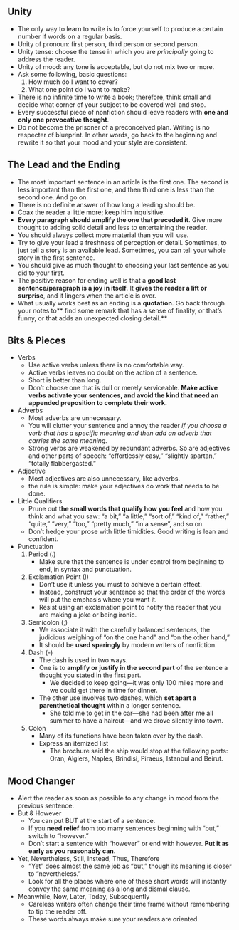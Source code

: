 ## Unity
- The only way to learn to write is to force yourself to produce a certain number if words on a regular basis.
- Unity of pronoun: first person, third person or second person.
- Unity tense: choose the tense in which you are *principally* going to address the reader.
- Unity of mood: any tone is acceptable, but do not mix two or more.
- Ask some following, basic questions:
	1. How much do I want to cover?
	1. What one point do I want to make?
- There is no infinite time to write a book; therefore, think small and decide what corner of your subject to be covered well and stop.
- Every successful piece of nonfiction should leave readers with **one and only one provocative thought**.
- Do not become the prisoner of a preconceived plan. Writing is no respecter of blueprint. In other words, go back to the beginning and rewrite it so that your mood and your style are consistent.

## The Lead and the Ending
- The most important sentence in an article is the first one. The second is less important than the first one, and then third one is less than the second one. And go on.
- There is no definite answer of how long a leading should be.
- Coax the reader a little more; keep him inquisitive.
- **Every paragraph should amplify the one that preceded it**. Give more thought to adding solid detail and less to entertaining the reader.
- You should always collect more material than you will use.
- Try to give your lead a freshness of perception or detail. Sometimes, to just tell a story is an available lead. Sometimes, you can tell your whole story in the first sentence.
- You should give as much thought to choosing your last sentence as you did to your first.
- The positive reason for ending well is that a **good last sentence/paragraph is a joy in itself**. It **gives the reader a lift or surprise**, and it lingers when the article is over.
- What usually works best as an ending is a **quotation**. Go back through your notes to** find some remark that has a sense of finality, or that’s funny, or that adds an unexpected closing detail.**

## Bits & Pieces
- Verbs
	- Use active verbs unless there is no comfortable way.
	- Active verbs leaves no doubt on the action of a sentence.
	- Short is better than long.
	- Don’t choose one that is dull or merely serviceable. **Make active verbs activate your sentences, and avoid the kind that need an appended preposition to complete their work.**
- Adverbs
	- Most adverbs are unnecessary.
	- You will clutter your sentence and annoy the reader *if you choose a verb that has a specific meaning and then add an adverb that carries the same meaning.*
	- Strong verbs are weakened by redundant adverbs. So are adjectives and other parts of speech: “effortlessly easy,” “slightly spartan,” “totally flabbergasted.”
- Adjective
	- Most adjectives are also unnecessary, like adverbs.
	- the rule is simple: make your adjectives do work that needs to be done.
- Little Qualifiers
	- Prune out **the small words that qualify how you feel** and how you think and what you saw: “a bit,” “a little,” “sort of,” “kind of,” “rather,” “quite,” “very,” “too,” “pretty much,” “in a sense”, and so on.
	- Don’t hedge your prose with little timidities. Good writing is lean and confident.
- Punctuation
	1. Period (.)
		- Make sure that the sentence is under control from beginning to end, in syntax and punctuation.
	2. Exclamation Point (!)
		- Don’t use it unless you must to achieve a certain effect.
		- Instead, construct your sentence so that the order of the words will put the emphasis where you want it.
		- Resist using an exclamation point to notify the reader that you are making a joke or being ironic.
	3. Semicolon (;)
		- We associate it with the carefully balanced sentences, the judicious weighing of “on the one hand” and “on the other hand,”
		- It should be **used sparingly** by modern writers of nonfiction.
	4. Dash (-)
		- The dash is used in two ways.
		- One is to **amplify or justify in the second part** of the sentence a thought you stated in the first part.
			- We decided to keep going—it was only 100 miles more and we could get there in time for dinner.
		- The other use involves two dashes, which **set apart a parenthetical thought** within a longer sentence.
			- She told me to get in the car—she had been after me all summer to have a haircut—and we drove silently into town.
	5. Colon
		- Many of its functions have been taken over by the dash.
		- Express an itemized list
			- The brochure said the ship would stop at the following ports: Oran, Algiers, Naples, Brindisi, Piraeus, Istanbul and Beirut.

## Mood Changer
- Alert the reader as soon as possible to any change in mood from the previous sentence.
- But & However
	- You can put BUT at the start of a sentence.
	- If you **need relief** from too many sentences beginning with “but,” switch to “however.”
	- Don’t start a sentence with “however” or end with however. **Put it as early as you reasonably can.**
- Yet, Nevertheless, Still, Instead, Thus, Therefore
	- “Yet” does almost the same job as “but,” though its meaning is closer to “nevertheless.”
	- Look for all the places where one of these short words will instantly convey the same meaning as a long and dismal clause.
- Meanwhile, Now, Later, Today, Subsequently
	- Careless writers often change their time frame without remembering to tip the reader off.
	- These words always make sure your readers are oriented.